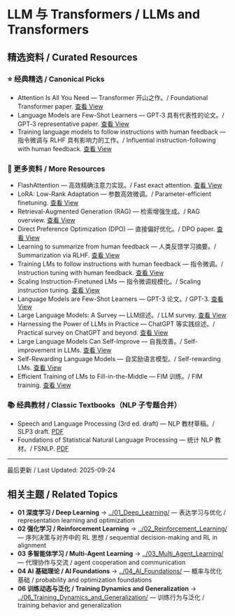 # LLM 与 Transformers / LLMs and Transformers

## 精选资料 / Curated Resources

### ⭐ 经典精选 / Canonical Picks

- Attention Is All You Need — Transformer 开山之作。/ Foundational Transformer paper. [查看 View](../_library/Attention_Is_All_You_Need.pdf)
- Language Models are Few-Shot Learners — GPT‑3 具有代表性的论文。/ GPT‑3 representative paper. [查看 View](../_library/Language_Models_are_Few-Shot_Learners.pdf)
- Training language models to follow instructions with human feedback — 指令微调与 RLHF 具有影响力的工作。/ Influential instruction-following with human feedback. [查看 View](../_library/Training_language_models_to_follow_instructions_with_human_feedback.pdf)

### 📄 更多资料 / More Resources

 - FlashAttention — 高效精确注意力实现。/ Fast exact attention. [查看 View](../_library/FlashAttention_Fast_and_Memory-Efficient_Exact_Attention_with_IO-Awareness.pdf)
- LoRA: Low-Rank Adaptation — 参数高效微调。/ Parameter-efficient finetuning. [查看 View](../_library/LoRA_Low-Rank_Adaptation_of_Large_Language_Models.pdf)
- Retrieval-Augmented Generation (RAG) — 检索增强生成。/ RAG overview. [查看 View](../_library/Retrieval-Augmented_Generation_for_Knowledge-Intensive_NLP_Tasks.pdf)
- Direct Preference Optimization (DPO) — 直接偏好优化。/ DPO paper. [查看 View](../_library/Direct_Preference_Optimization_Your_Language_Model_is_Secretly_a_Reward_Model.pdf)
- Learning to summarize from human feedback — 人类反馈学习摘要。/ Summarization via RLHF. [查看 View](../_library/Learning_to_summarize_from_human_feedback.pdf)
- Training LMs to follow instructions with human feedback — 指令微调。/ Instruction tuning with human feedback. [查看 View](../_library/Training_language_models_to_follow_instructions_with_human_feedback.pdf)
- Scaling Instruction-Finetuned LMs — 指令微调规模化。/ Scaling instruction tuning. [查看 View](../_library/Scaling_Instruction-Finetuned_Language_Models.pdf)
- Language Models are Few-Shot Learners — GPT-3 论文。/ GPT-3. [查看 View](../_library/Language_Models_are_Few-Shot_Learners.pdf)
- Large Language Models: A Survey — LLM综述。/ LLM survey. [查看 View](../_library/Large_Language_Models_A_Survey.pdf)
- Harnessing the Power of LLMs in Practice — ChatGPT 等实践综述。/ Practical survey on ChatGPT and beyond. [查看 View](../_library/Harnessing_the_Power_of_LLMs_in_Practice_A_Survey_on_ChatGPT_and_Beyond.pdf)
- Large Language Models Can Self-Improve — 自我改善。/ Self-improvement in LLMs. [查看 View](../_library/Large_Language_Models_Can_Self-Improve.pdf)
- Self-Rewarding Language Models — 自奖励语言模型。/ Self-rewarding LMs. [查看 View](../_library/Self-Rewarding_Language_Models.pdf)
- Efficient Training of LMs to Fill-in-the-Middle — FIM 训练。/ FIM training. [查看 View](../_library/Efficient_Training_of_Language_Models_to_Fill_in_the_Middle.pdf)

### 📚 经典教材 / Classic Textbooks（NLP 子专题合并）

 - Speech and Language Processing (3rd ed. draft) — NLP 教材草稿。/ SLP3 draft. [PDF](../_library/Speech_And_Language_Processing.pdf)
 - Foundations of Statistical Natural Language Processing — 统计 NLP 教材。/ FSNLP. [PDF](../_library/Foundations_Of_Statistical_Natural_Language_Processing_By_Manning_Christopher_And_Schuetze_Hinrich.pdf)

---

最后更新 / Last Updated: 2025-09-24

## 相关主题 / Related Topics

- **01 深度学习 / Deep Learning** → [../01_Deep_Learning/](../01_Deep_Learning/) — 表达学习与优化 / representation learning and optimization
- **02 强化学习 / Reinforcement Learning** → [../02_Reinforcement_Learning/](../02_Reinforcement_Learning/) — 序列决策与对齐中的 RL 思想 / sequential decision-making and RL in alignment
- **03 多智能体学习 / Multi-Agent Learning** → [../03_Multi_Agent_Learning/](../03_Multi_Agent_Learning/) — 代理协作与交流 / agent cooperation and communication
- **04 AI 基础理论 / AI Foundations** → [../04_AI_Foundations/](../04_AI_Foundations/) — 概率与优化基础 / probability and optimization foundations
- **06 训练动态与泛化 / Training Dynamics and Generalization** → [../06_Training_Dynamics_and_Generalization/](../06_Training_Dynamics_and_Generalization/) — 训练行为与泛化 / training behavior and generalization

